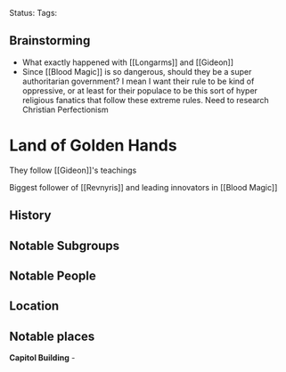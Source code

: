 Status:
Tags:

## Brainstorming

- What exactly happened with [[Longarms]] and [[Gideon]]
- Since [[Blood Magic]] is so dangerous, should they be a super authoritarian government? I mean I want their rule to be kind of oppressive, or at least for their populace to be this sort of hyper religious fanatics that follow these extreme rules. Need to research Christian Perfectionism
# Land of Golden Hands

They follow [[Gideon]]'s teachings

Biggest follower of [[Revnyris]] and leading innovators in [[Blood Magic]]

## History


## Notable Subgroups


## Notable People


## Location


## Notable places

**Capitol Building** - 